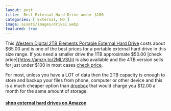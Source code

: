 ```yaml
---
layout: post
title:  Best External Hard Drive under $100
categories: [ External, HD ]
image: assets/images/drive1.webp
featured: true
---
```


This [Western Digital 2TB Elements Portable External Hard Drive](https://amzn.to/2MLVSUi) costs about $65.00 and is one of the best prices for a portable external hard drive in this size range. If you need a smaller drive the 1TB approximate $50.00 [check price]{https://amzn.to/2MLVSUi) is also available and the 4TB version sells for just under $100 in most cases [check price](https://amzn.to/2MLVSUi).

For most, unless you have a LOT of data then the 2TB capacity is enough to store and backup your files from phone, computer or other device and this is a much cheaper option than [dropbox](http://www.dropbox.com) that would charge you $12.00 a month for the same amount of storage.

#### [shop external hard drives on Amazon](https://amzn.to/2YR9osd)

